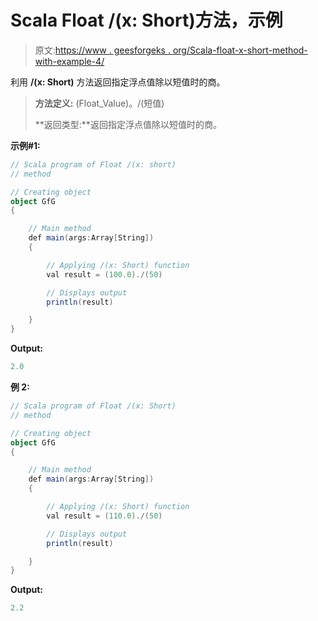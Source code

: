 # Scala Float /(x: Short)方法，示例

> 原文:[https://www . geesforgeks . org/Scala-float-x-short-method-with-example-4/](https://www.geeksforgeeks.org/scala-float-x-short-method-with-example-4/)

利用 **/(x: Short)** 方法返回指定浮点值除以短值时的商。

> **方法定义:** (Float_Value)。/(短值)
> 
> **返回类型:**返回指定浮点值除以短值时的商。

**示例#1:**

```scala
// Scala program of Float /(x: short)
// method

// Creating object
object GfG
{ 

    // Main method
    def main(args:Array[String])
    {

        // Applying /(x: Short) function
        val result = (100.0)./(50)

        // Displays output
        println(result)

    }
} 
```

**Output:**

```scala
2.0

```

**例 2:**

```scala
// Scala program of Float /(x: Short)
// method

// Creating object
object GfG
{ 

    // Main method
    def main(args:Array[String])
    {

        // Applying /(x: Short) function
        val result = (110.0)./(50)

        // Displays output
        println(result)

    }
} 
```

**Output:**

```scala
2.2

```
